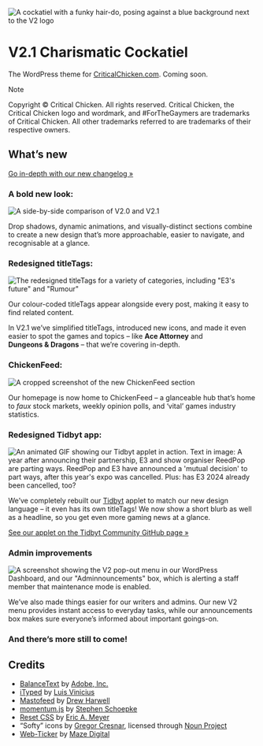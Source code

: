 ![A cockatiel with a funky hair-do, posing against a blue background next to the V2 logo](https://github.com/CriticalChicken/V2/assets/35422415/e9d3272b-332e-422f-aaef-3ed10223c28d)

# V2.1 Charismatic Cockatiel
The WordPress theme for [CriticalChicken.com](https://www.criticalchicken.com). Coming soon.

> [!NOTE]
> Copyright &copy; Critical Chicken. All rights reserved.
> Critical Chicken, the Critical Chicken logo and wordmark, and #ForTheGaymers are trademarks of Critical Chicken. All other trademarks referred to are trademarks of their respective owners.

## What&rsquo;s new

[Go in-depth with our new changelog &raquo;](CHANGELOG.md)

### A bold new look:

![A side-by-side comparison of V2.0 and V2.1](https://github.com/CriticalChicken/V2/assets/35422415/ef45d937-e1f2-4eab-a4fa-4704728eab9f)

Drop shadows, dynamic animations, and visually-distinct sections combine to create a new design that&rsquo;s more approachable, easier to navigate, and recognisable at a glance.

### Redesigned titleTags:

![The redesigned titleTags for a variety of categories, including "E3's future" and "Rumour"](https://github.com/CriticalChicken/V2/assets/35422415/67b62f5c-d277-45a8-9da4-807f95bc0a71)

Our colour-coded titleTags appear alongside every post, making it easy to find related content.

In V2.1 we&rsquo;ve simplified titleTags, introduced new icons, and made it even easier to spot the games and topics &ndash; like **Ace&nbsp;Attorney** and **Dungeons&nbsp;&amp;&nbsp;Dragons** &ndash; that we&rsquo;re covering in-depth.

### ChickenFeed:

![A cropped screenshot of the new ChickenFeed section](https://github.com/CriticalChicken/V2/assets/35422415/023f8dbb-d2c2-4fbc-b9bc-8d6199e61df5)

Our homepage is now home to ChickenFeed &ndash; a glanceable hub that&rsquo;s home to *faux* stock markets, weekly opinion polls, and &lsquo;vital&rsquo; games industry statistics.

### Redesigned Tidbyt app:

<picture>
  <source media="(prefers-color-scheme: dark)" srcset="https://github.com/CriticalChicken/V2/assets/35422415/bc4c3fd5-a86b-499d-a9ce-3da4aa7d4b6c">
  <source media="(prefers-color-scheme: light)" srcset="https://github.com/CriticalChicken/V2/assets/35422415/07a6c9a1-26e2-4041-8c8d-6f21a02ada98">
  <img alt="An animated GIF showing our Tidbyt applet in action. Text in image: A year after announcing their partnership, E3 and show organiser ReedPop are parting ways. ReedPop and E3 have announced a 'mutual decision' to part ways, after this year's expo was cancelled. Plus: has E3 2024 already been cancelled, too?" src="https://github.com/CriticalChicken/V2/assets/35422415/07a6c9a1-26e2-4041-8c8d-6f21a02ada98">
</picture>

We&rsquo;ve completely rebuilt our [Tidbyt](https://tidbyt.com) applet to match our new design language &ndash; it even has its own titleTags! We now show a short blurb as well as a headline, so you get even more gaming news at a glance.

[See our applet on the Tidbyt Community GitHub page &raquo;](https://github.com/tidbyt/community/tree/main/apps/criticalchicken)

### Admin improvements

![A screenshot showing the V2 pop-out menu in our WordPress Dashboard, and our "Adminnouncements" box, which is alerting a staff member that maintenance mode is enabled.](https://github.com/CriticalChicken/V2/assets/35422415/7b1295a3-a252-4ab7-872f-e8938cc5e7b3)

We&rsquo;ve also made things easier for our writers and admins. Our new V2 menu provides instant access to everyday tasks, while our announcements box makes sure everyone&rsquo;s informed about important goings-on.

### And there&rsquo;s more still to come!

## Credits

- [BalanceText](https://github.com/adobe/balance-text) by [Adobe, Inc.](https://github.com/adobe)
- [iTyped](https://github.com/luisvinicius167/ityped) by [Luis Vinicius](https://github.com/luisvinicius167) 
- [Mastofeed](https://github.com/fenwick67/mastofeed) by [Drew Harwell](https://github.com/fenwick67)
- [momentum.js](https://github.com/sschoepke/momentum) by [Stephen Schoepke](https://github.com/sschoepke)
- [Reset CSS](https://meyerweb.com/eric/tools/css/reset/index.html) by [Eric A. Meyer](https://meyerweb.com/eric)
- &ldquo;Softy&rdquo; icons by [Gregor Cresnar](https://iconix.si), licensed through [Noun Project](https://thenounproject.com/grega.cresnar)
- [Web-Ticker](https://github.com/mazedigital/Web-Ticker) by [Maze Digital](https://github.com/mazedigital)
